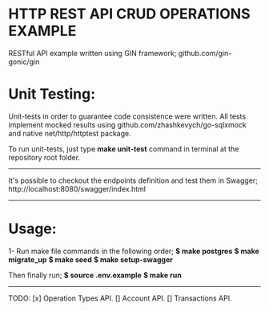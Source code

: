 # HTTP REST API CRUD OPERATIONS EXAMPLE

RESTful API example written using GIN framework;
github.com/gin-gonic/gin

# Unit Testing:

Unit-tests in order to guarantee code consistence were written. All tests implement mocked results using github.com/zhashkevych/go-sqlxmock and native net/http/httptest package.

To run unit-tests, just type <b>make unit-test</b> command in terminal at the repository root folder.

--------------------------------------------------------------------------------------------------------

It's possible to checkout the endpoints definition and test them in Swagger;
http://localhost:8080/swagger/index.html

--------------------------------------------------------------------------------------------------------

# Usage:

1- Run make file commands in the following  order;
<b>$ make postgres</b>
<b>$ make migrate_up</b>
<b>$ make seed</b>
<b>$ make setup-swagger</b>

Then finally run;
<b>$ source .env.example</b>
<b>$ make run</b>

--------------------------------------------------------------------------------------------------------

TODO:
  [x] Operation Types API.
  [] Account API.
  [] Transactions API.
